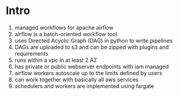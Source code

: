 # Intro
1. managed workflows for apache airflow
1. airflow is a batch-oriented workflow tool
1. uses Directed Acyclic Graph (DAG) in python to write pipelines
1. DAGs are uploaded to s3 and can be zipped with plugins and requirements
1. runs within a vpc in at least 2 AZ
1. has private or public webserver endpoints with iam managed
1. airflow workers autoscale up to the limits defined by users
1. can work together with basically all aws services
1. schedulers and workers are implemented using fargate
